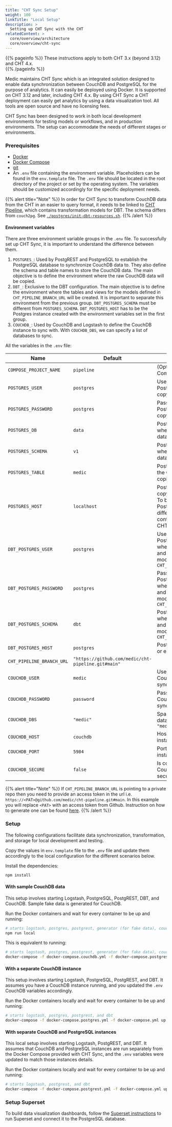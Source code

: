 ```yaml
---
title: "CHT Sync Setup"
weight: 100
linkTitle: "Local Setup"
description: >
  Setting up CHT Sync with the CHT
relatedContent: >
  core/overview/architecture
  core/overview/cht-sync
---
```


{{% pageinfo %}}
These instructions apply to both CHT 3.x (beyond 3.12) and CHT 4.x.  
{{% /pageinfo %}}

Medic maintains CHT Sync which is an integrated solution designed to enable data synchronization between CouchDB and PostgreSQL for the purpose of analytics. It can easily be deployed using Docker. It is supported on CHT 3.12 and later, including CHT 4.x. By using CHT Sync a CHT deployment can easily get analytics by using a data visualization tool. All tools are open source and have no licensing fees.

CHT Sync has been designed to work in both local development environments for testing models or workflows, and in production environments. The setup can accommodate the needs of different stages or environments.

### Prerequisites

- [Docker](https://docs.docker.com/install/)
- [Docker Compose](https://docs.docker.com/compose/install/)
- [git](https://git-scm.com/book/en/v2/Getting-Started-Installing-Git)
- An `.env` file containing the environment variable. Placeholders can be found in the `env.template` file. The `.env` file should be located in the root directory of the project or set by the operating system. The variables should be customized accordingly for the specific deployment needs.

{{% alert title="Note" %}}
In order for CHT Sync to transform CouchDB data from the CHT in an easier to query format, it needs to be linked to [CHT Pipeline](https://github.com/medic/cht-pipeline), which contains transformation models for DBT. The schema differs from `couch2pg`. See [`./postgres/init-dbt-resources.sh`](https://github.com/medic/cht-sync/blob/main/postgres/init-dbt-resources.sh).
{{% /alert %}}

#### Environment variables

There are three environment variable groups in the `.env` file. To successfully set up CHT Sync, it is important to understand the difference between them.
1. `POSTGRES_`: Used by PostgREST and PostgreSQL to establish the PostgreSQL database to synchronize CouchDB data to. They also define the schema and table names to store the CouchDB data. The main objective is to define the environment where the raw CouchDB data will be copied.
2. `DBT_`: Exclusive to the DBT configuration. The main objective is to define the environment where the tables and views for the models defined in `CHT_PIPELINE_BRANCH_URL` will be created. It is important to separate this environment from the previous group. `DBT_POSTGRES_SCHEMA` must be different from `POSTGRES_SCHEMA`. `DBT_POSTGRES_HOST` has to be the Postgres instance created with the environment variables set in the first group.
3. `COUCHDB_`: Used by CouchDB and Logstash to define the CouchDB instance to sync with. With `COUCHDB_DBS`, we can specify a list of databases to sync.

All the variables in the `.env` file:

| Name                      | Default                                            | Description                                                                                                                                    |
|---------------------------|----------------------------------------------------|------------------------------------------------------------------------------------------------------------------------------------------------|
| `COMPOSE_PROJECT_NAME`    | `pipeline`                                         | (Optional) Docker Compose name                                                                                                                 |
| `POSTGRES_USER`           | `postgres`                                         | Username of the PostgreSQL database to copy CouchDB data to                                                                                    |
| `POSTGRES_PASSWORD`       | `postgres`                                         | Password of the PostgreSQL database to copy CouchDB data to                                                                                    |
| `POSTGRES_DB`             | `data`                                             | PostgreSQL database where the CouchDB data is copied                                                                                           |
| `POSTGRES_SCHEMA`         | `v1`                                               | PostgreSQL schema where the CouchDB data is copied                                                                                             |
| `POSTGRES_TABLE`          | `medic`                                            | PostgreSQL table where the CouchDB data is copied. For `DBT` use only.                                                                         |
| `POSTGRES_HOST`           | `localhost`                                        | PostgreSQL instance to copy CouchDB data to. To be set only if the PostgreSQL instance is different than the container provided with CHT Sync. |
| `DBT_POSTGRES_USER`       | `postgres`                                         | Username of the PostgreSQL database where `DBT` creates tables and views from the models in `CHT_PIPELINE_BRANCH_URL`                          |
| `DBT_POSTGRES_PASSWORD`   | `postgres`                                         | Password of the PostgreSQL database where `DBT` creates tables and views from the models in `CHT_PIPELINE_BRANCH_URL`                          |
| `DBT_POSTGRES_SCHEMA`     | `dbt`                                              | PostgreSQL schema where `DBT` creates tables and views from the models in `CHT_PIPELINE_BRANCH_URL`                                            |
| `DBT_POSTGRES_HOST`       | `postgres`                                         | PostgreSQL instance IP or endpoint                                                                                                             |
| `CHT_PIPELINE_BRANCH_URL` | `"https://github.com/medic/cht-pipeline.git#main"` |                                                                                                                                                |
| `COUCHDB_USER`            | `medic`                                            | Username of the CouchDB instance to sync with                                                                                                  |
| `COUCHDB_PASSWORD`        | `password`                                         | Password of the CouchDB instance to sync with                                                                                                  |
| `COUCHDB_DBS`             | `"medic"`                                          | Space separated list of databases to sync e.g `"medic medic_sentinel"`                                                                         |
| `COUCHDB_HOST`            | `couchdb`                                          | Host of the CouchDB instance to sync with                                                                                                      |
| `COUCHDB_PORT`            | `5984`                                             | Port of the CouchDB instance to sync with                                                                                                      |
| `COUCHDB_SECURE`          | `false`                                            | Is connection to CouchDB instance secure?                                                                                                      |

{{% alert title="Note" %}}
If `CHT_PIPELINE_BRANCH_URL` is pointing to a private repo then you need to provide an access token in the url i.e. `https://<PAT>@github.com/medic/cht-pipeline.git#main`. In this example you will replace `<PAT>`  with an access token from Github. Instruction on how to generate one can be found [here](https://docs.github.com/en/authentication/keeping-your-account-and-data-secure/managing-your-personal-access-tokens).
{{% /alert %}}

### Setup
The following configurations facilitate data synchronization, transformation, and storage for local development and testing.

Copy the values in `env.template` file to the `.env` file and update them accordingly to the local configuration for the different scenarios below.

Install the dependencies:
```sh
npm install
```

#### With sample CouchDB data
This setup involves starting Logstash, PostgreSQL, PostgREST, DBT, and CouchDB. Sample fake data is generated for CouchDB.

Run the Docker containers and wait for every container to be up and running:
```sh
# starts logstash, postgres, postgrest, generator (for fake data), couchdb and dbt
npm run local
```

This is equivalent to running:
```sh
# starts logstash, postgres, postgrest, generator (for fake data), couchdb and dbt
docker-compose -f docker-compose.couchdb.yml -f docker-compose.postgres.yml -f docker-compose.yml up -d
```

#### With a separate CouchDB instance 
This setup involves starting Logstash, PostgreSQL, PostgREST, and DBT. It assumes you have a CouchDB instance running, and you updated the `.env` CouchDB variables accordingly.

Run the Docker containers locally and wait for every container to be up and running:
```sh
# starts logstash, postgres, postgrest, and dbt
docker-compose -f docker-compose.postgres.yml -f docker-compose.yml up -d
```

#### With separate CouchDB and PostgreSQL instances
This local setup involves starting Logstash, PostgREST, and DBT. It assumes that CouchDB and PostgreSQL instances are run separately from the Docker Compose provided with CHT Sync, and the `.env` variables were updated to match those instances details.

Run the Docker containers locally and wait for every container to be up and running:
```sh
# starts logstash, postgrest, and dbt
docker-compose -f docker-compose.postgrest.yml -f docker-compose.yml up -d logstash postgrest dbt
```
### Setup Superset
To build data visualization dashboards, follow the [Superset instructions](https://superset.apache.org/docs/installation/installing-superset-using-docker-compose/) to run Superset and connect it to the PostgreSQL database.
